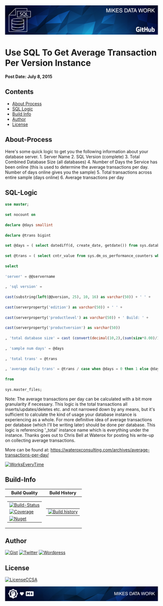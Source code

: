 ![MIKES DATA WORK GIT REPO](https://raw.githubusercontent.com/mikesdatawork/images/master/git_mikes_data_work_banner_01.png "Mikes Data Work")        

# Use SQL To Get Average Transaction Per Version Instance
**Post Date: July 8, 2015**        


## Contents    
- [About Process](##About-Process)  
- [SQL Logic](#SQL-Logic)  
- [Build Info](#Build-Info)  
- [Author](#Author)  
- [License](#License)       

## About-Process

<p>Here's some quick logic to get you the following information about your database server.
1. Server Name
2. SQL Version (complete)
3. Total Combined Database Size (all databases)
4. Number of Days the Service has been online (this is used to determine the average transactions per day. Number of days online gives you the sample)
5. Total transactions across entire sample (days online)
6. Average transactions per day</p>      


## SQL-Logic
```SQL
use master;
 
set nocount on
 
declare @days smallint
 
declare @trans bigint
 
set @days = ( select datediff(d, create_date, getdate()) from sys.databases where database_id = 2 )
 
set @trans = ( select cntr_value from sys.dm_os_performance_counters where counter_name = 'transactions/sec' and instance_name = '_total' )
 
select
 
'server' = @@servername
 
, 'sql version' =
 
cast(substring(left(@@version, 25), 10, 16) as varchar(50)) + ' ' +
 
cast(serverproperty('edition') as varchar(50)) + ' ' +
 
cast(serverproperty('productlevel') as varchar(50)) + ' Build: ' +
 
cast(serverproperty('productversion') as varchar(50))
 
, 'total database size' = cast (convert(decimal(10,2),(sum(size*8.00)/1024.00/1024.00)) as varchar(10)) + ' GB'
 
, 'sample num days' = @days
 
, 'total trans' = @trans
 
, 'average daily trans' = @trans / case when @days = 0 then 1 else @days end
 
from
 
sys.master_files;
```
Note:
The average transactions per day can be calculated with a bit more granularity if necessary. This logic is the total transactions all inserts/updates/deletes etc. and not narrowed down by any means, but it's sufficient to calculate the kind of usage your database instance is experiencing as a whole. For more definitive idea of average transactions per database (which I'll be writing later) should be done per database. This logic is referencing '_total' instance name which is everything under the instance. Thanks goes out to Chris Bell at Waterox for posting his write-up on collecting average transactions. 

More can be found at: https://wateroxconsulting.com/archives/average-transactions-per-day/


[![WorksEveryTime](https://forthebadge.com/images/badges/60-percent-of-the-time-works-every-time.svg)](https://shitday.de/)

## Build-Info

| Build Quality | Build History |
|--|--|
|<table><tr><td>[![Build-Status](https://ci.appveyor.com/api/projects/status/pjxh5g91jpbh7t84?svg?style=flat-square)](#)</td></tr><tr><td>[![Coverage](https://coveralls.io/repos/github/tygerbytes/ResourceFitness/badge.svg?style=flat-square)](#)</td></tr><tr><td>[![Nuget](https://img.shields.io/nuget/v/TW.Resfit.Core.svg?style=flat-square)](#)</td></tr></table>|<table><tr><td>[![Build history](https://buildstats.info/appveyor/chart/tygerbytes/resourcefitness)](#)</td></tr></table>|

## Author

[![Gist](https://img.shields.io/badge/Gist-MikesDataWork-<COLOR>.svg)](https://gist.github.com/mikesdatawork)
[![Twitter](https://img.shields.io/badge/Twitter-MikesDataWork-<COLOR>.svg)](https://twitter.com/mikesdatawork)
[![Wordpress](https://img.shields.io/badge/Wordpress-MikesDataWork-<COLOR>.svg)](https://mikesdatawork.wordpress.com/)

    
## License
[![LicenseCCSA](https://img.shields.io/badge/License-CreativeCommonsSA-<COLOR>.svg)](https://creativecommons.org/share-your-work/licensing-types-examples/)

![Mikes Data Work](https://raw.githubusercontent.com/mikesdatawork/images/master/git_mikes_data_work_banner_02.png "Mikes Data Work")

